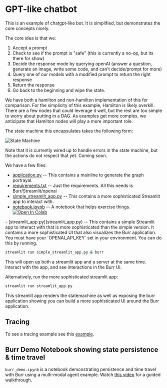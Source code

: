 <!--
     Licensed to the Apache Software Foundation (ASF) under one
     or more contributor license agreements.  See the NOTICE file
     distributed with this work for additional information
     regarding copyright ownership.  The ASF licenses this file
     to you under the Apache License, Version 2.0 (the
     "License"); you may not use this file except in compliance
     with the License.  You may obtain a copy of the License at

       http://www.apache.org/licenses/LICENSE-2.0

     Unless required by applicable law or agreed to in writing,
     software distributed under the License is distributed on an
     "AS IS" BASIS, WITHOUT WARRANTIES OR CONDITIONS OF ANY
     KIND, either express or implied.  See the License for the
     specific language governing permissions and limitations
     under the License.
-->

# GPT-like chatbot

This is an example of chatgpt-like bot. It is simplified, but demonstrates the core concepts nicely.

The core idea is that we:

1. Accept a prompt
2. Check to see if the prompt is "safe" (this is currently a no-op, but its there for show)
3. Decide the response mode by querying openAI (answer a question, generate an image, write some code, and can't decide/prompt for more)
4. Query one of our models with a modified prompt to return the right response
5. Return the response
6. Go back to the beginning and wipe the state.

We have both a hamilton and non-hamilton implementation of this for comparison. For the simplicity of this example,
Hamilton is likely overkill. There are a few nodes that could leverage it well, but the rest are too simple to
worry about putting in a DAG. As examples get more complex, we anticipate that Hamilton nodes will play a more important role.

The state machine this encapsulates takes the following form:

![State Machine](statemachine.png)

Note that it is currently wired up to handle errors in the state machine, but the actions do not respect that yet. Coming soon.

We have a few files:

- [application.py](application.py) -- This contains a mainline to generate the graph portrayal.
- [requirements.txt](requirements.txt) -- Just the requirements. All this needs is Burr/Streamlit/openai
- [simple_streamlit_app.py](simple_streamlit_app.py) -- This contains a more sophisticated Streamlit app to interact with.
- [notebook.ipynb](notebook.ipynb) -- A notebook that helps exercise things. <a target="_blank" href="https://colab.research.google.com/github/dagworks-inc/burr/blob/main/examples/multi-modal-chatbot/notebook.ipynb">
  <img src="https://colab.research.google.com/assets/colab-badge.svg" alt="Open In Colab"/>
</a>
- [streamlit_app.py](streamlit_app.py) -- This contains a simple Streamlit app to interact with that is more
sophisticated than the simple version. It contains a more sophisticated UI that also visualizes the Burr application.
You must have your `OPENAI_API_KEY` set in your environment. You can do this by running.

```bash
streamlit run simple_streamlit_app.py & burr
```

This will open up both a streamlit app and a server at the same time. Interact with the app, and see
interactions in the Burr UI.


Alternatively, run the more sophisticated streamlit app:

```bash
streamlit run streamlit_app.py
```

This streamlit app renders the statemachine as well as exposing the burr application showing you
can build a more sophisticated UI around the Burr application.


## Tracing
To see a tracing example see this [example](../tracing-and-spans).


## Burr Demo Notebook showing state persistence & time travel

`burr_demo.ipynb` is a notebook demonstrating persistence and time travel with Burr using a
multi-modal agent example.  Watch [this video](https://youtu.be/hqutVJyd3TI) for a guided walkthrough.
